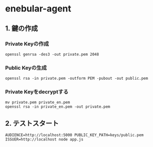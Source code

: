 # enebular-agent


## 1. 鍵の作成

### Private Keyの作成

    openssl genrsa -des3 -out private.pem 2048

### Public Keyの生成

    openssl rsa -in private.pem -outform PEM -pubout -out public.pem


### Private Keyをdecryptする


    mv private.pem private_en.pem
    openssl rsa -in private_en.pem -out private.pem


## 2. テストスタート

    AUDIENCE=http://localhost:5000 PUBLIC_KEY_PATH=keys/public.pem ISSUER=http://localhost node app.js
